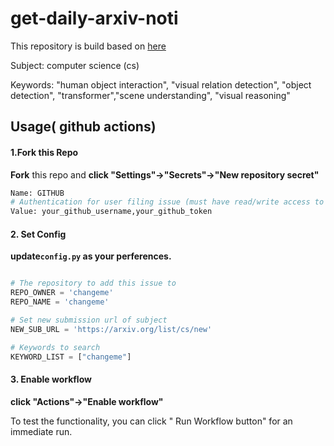 # get-daily-arxiv-noti

This repository is build based on [here](github.com/kobiso/get-daily-arxiv-noti)

Subject: computer science (cs)

Keywords: "human object interaction", "visual relation detection", "object detection", "transformer","scene understanding", "visual reasoning"

## Usage( github actions)

#### 1.Fork this Repo

**Fork** this repo and **click "Settings"->"Secrets"->"New repository secret"** 

```python
Name: GITHUB
# Authentication for user filing issue (must have read/write access to repository to add issue to)
Value: your_github_username,your_github_token
```

#### 2. Set Config

**update`config.py` as your perferences.**

```python

# The repository to add this issue to
REPO_OWNER = 'changeme'
REPO_NAME = 'changeme'

# Set new submission url of subject
NEW_SUB_URL = 'https://arxiv.org/list/cs/new'

# Keywords to search
KEYWORD_LIST = ["changeme"]
```

#### 3. Enable workflow

**click "Actions"->"Enable workflow"**

To test the functionality, you can click " Run Workflow button" for an immediate run.

